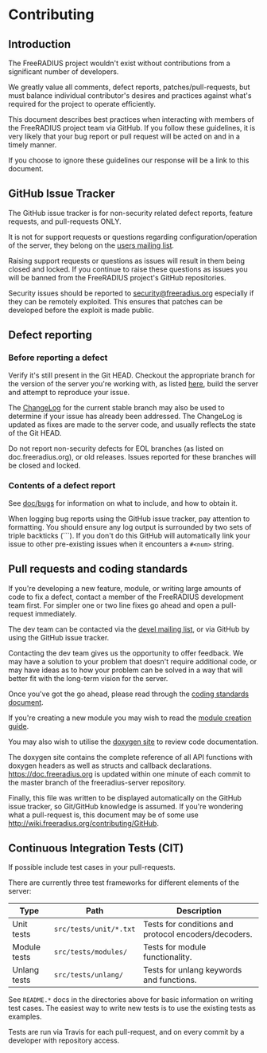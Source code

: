 # Contributing

## Introduction

The FreeRADIUS project wouldn't exist without contributions from a significant number of developers.

We greatly value all comments, defect reports, patches/pull-requests, but must balance individual
contributor's desires and practices against what's required for the project to operate efficiently.

This document describes best practices when interacting with members of the FreeRADIUS project team
via GitHub.  If you follow these guidelines, it is very likely that your bug report or pull request will
be acted on and in a timely manner.

If you choose to ignore these guidelines our response will be a link to this document.


## GitHub Issue Tracker

The GitHub issue tracker is for non-security related defect reports, feature requests, and
pull-requests ONLY.

It is not for support requests or questions regarding configuration/operation of the server, they
belong on the [users mailing list](http://freeradius.org/list/users.html).

Raising support requests or questions as issues will result in them being closed and locked.  If you
continue to raise these questions as issues you will be banned from the FreeRADIUS project's GitHub
repositories.

Security issues should be reported to security@freeradius.org especially if they can be remotely
exploited.  This ensures that patches can be developed before the exploit is made public.


## Defect reporting

### Before reporting a defect

Verify it's still present in the Git HEAD.  Checkout the appropriate branch for the version of the
server you're working with, as listed [here](http://doc.freeradius.org), build the server and attempt
to reproduce your issue.

The [ChangeLog](https://github.com/FreeRADIUS/freeradius-server/blob/v3.0.x/doc/ChangeLog) for the
current stable branch may also be used to determine if your issue has already been addressed.
The ChangeLog is updated as fixes are made to the server code, and usually reflects the state of the
Git HEAD.

Do not report non-security defects for EOL branches (as listed on doc.freeradius.org), or old releases.
Issues reported for these branches will be closed and locked.

### Contents of a defect report

See [doc/bugs](https://github.com/FreeRADIUS/freeradius-server/blob/master/doc/source/bugs.md) for information
on what to include, and how to obtain it.

When logging bug reports using the GitHub issue tracker, pay attention to formatting.  You should
ensure any log output is surrounded by two sets of triple backticks (```).  If you don't do this
GitHub will automatically link your issue to other pre-existing issues when it encounters a ``#<num>``
string.


## Pull requests and coding standards

If you're developing a new feature, module, or writing large amounts of code to fix a defect, contact
a member of the FreeRADIUS development team first.  For simpler one or two line fixes go ahead and
open a pull-request immediately.

The dev team can be contacted via the [devel mailing list](http://freeradius.org/list/devel.html),
or via GitHub by using the GitHub issue tracker.

Contacting the dev team gives us the opportunity to offer feedback.  We may have a solution to your
problem that doesn't require additional code, or may have ideas as to how your problem can be solved
in a way that will better fit with the long-term vision for the server.

Once you've got the go ahead, please read through the
[coding standards document](http://wiki.freeradius.org/contributing/coding-standards).

If you're creating a new module you may wish to read the
[module creation guide](http://wiki.freeradius.org/contributing/Modules3).

You may also wish to utilise the [doxygen site](http://doc.freeradius.org) to review code documentation.

The doxygen site contains the complete reference of all API functions with doxygen headers as well
as structs and callback declarations.  <https://doc.freeradius.org> is updated within one minute of each
commit to the master branch of the freeradius-server repository.

Finally, this file was written to be displayed automatically on the GitHub issue tracker, so
Git/GitHub knowledge is assumed.  If you're wondering what a pull-request is, this document may be of
some use <http://wiki.freeradius.org/contributing/GitHub>.


## Continuous Integration Tests (CIT)

If possible include test cases in your pull-requests.

There are currently three test frameworks for different elements of the server:

| Type         | Path                   | Description                                          |
|--------------|------------------------|------------------------------------------------------|
| Unit tests   | `src/tests/unit/*.txt` | Tests for conditions and protocol encoders/decoders. |
| Module tests | `src/tests/modules/`   | Tests for module functionality.                      |
| Unlang tests | `src/tests/unlang/`    | Tests for unlang keywords and functions.             |

See `README.*` docs in the directories above for basic information on writing test cases.  The easiest
way to write new tests is to use the existing tests as examples.

Tests are run via Travis for each pull-request, and on every commit by a developer with repository
access.
